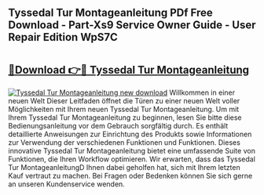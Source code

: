 ## Tyssedal Tur Montageanleitung PDf Free Download - Part-Xs9 Service Owner Guide - User Repair Edition WpS7C

# <h2><a href="http://df90gj1.blite.top/?on=Tyssedal+Tur+Montageanleitung">🔗Download 👉🔴 Tyssedal Tur Montageanleitung</a></h2>

[![Tyssedal Tur Montageanleitung new download](https://i.imgur.com/lujVjoI.png)](http://df90gj1.blite.top/?on=Tyssedal+Tur+Montageanleitung)
Willkommen in einer neuen Welt Dieser Leitfaden öffnet die Türen zu einer neuen Welt voller Möglichkeiten mit Ihrem neuen Tyssedal Tur Montageanleitung. Um mit Ihrem Tyssedal Tur Montageanleitung zu beginnen, lesen Sie bitte diese Bedienungsanleitung vor dem Gebrauch sorgfältig durch. Es enthält detaillierte Anweisungen zur Einrichtung des Produkts sowie Informationen zur Verwendung der verschiedenen Funktionen und Funktionen. Dieses innovative Tyssedal Tur Montageanleitung bietet eine umfassende Suite von Funktionen, die Ihren Workflow optimieren. Wir erwarten, dass das Tyssedal Tur MontageanleitungD Ihnen dabei geholfen hat, sich mit Ihrem letzten Kauf vertraut zu machen. Bei Fragen oder Bedenken können Sie sich gerne an unseren Kundenservice wenden.

